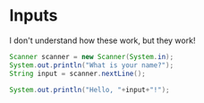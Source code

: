 # Inputs
I don't understand how these work, but they work!
```Java
Scanner scanner = new Scanner(System.in);
System.out.println("What is your name?");
String input = scanner.nextLine();

System.out.println("Hello, "+input+"!");
```